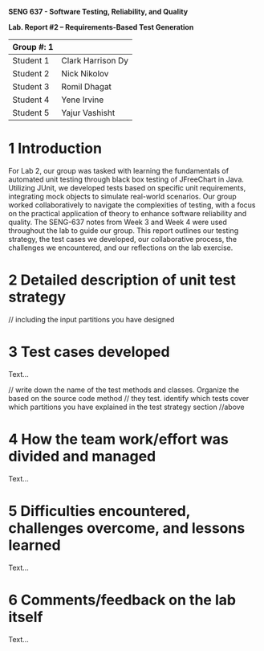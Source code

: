 **SENG 637 - Software Testing, Reliability, and Quality**

**Lab. Report \#2 – Requirements-Based Test Generation**

| Group \#: 1 |                          |
| ---------| --------------------------- |
| Student 1 | Clark Harrison Dy          |   
| Student 2 | Nick Nikolov               |   
| Student 3 | Romil Dhagat               |   
| Student 4 | Yene Irvine                |   
| Student 5 | Yajur Vashisht             |

# 1 Introduction

For Lab 2, our group was tasked with learning the fundamentals of automated unit testing through black box testing of JFreeChart in Java. Utilizing JUnit, we developed tests based on specific unit requirements, integrating mock objects to simulate real-world scenarios. Our group worked collaboratively to navigate the complexities of testing, with a focus on the practical application of theory to enhance software reliability and quality. The SENG-637 notes from Week 3 and Week 4 were used throughout the lab to guide our group. This report outlines our testing strategy, the test cases we developed, our collaborative process, the challenges we encountered, and our reflections on the lab exercise.

# 2 Detailed description of unit test strategy

// including the input partitions you have designed

# 3 Test cases developed

Text…

// write down the name of the test methods and classes. Organize the based on
the source code method // they test. identify which tests cover which partitions
you have explained in the test strategy section //above

# 4 How the team work/effort was divided and managed

Text…

# 5 Difficulties encountered, challenges overcome, and lessons learned

Text…

# 6 Comments/feedback on the lab itself

Text…
